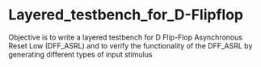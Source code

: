 # Layered_testbench_for_D-Flipflop
Objective is to write a layered testbench for D Flip-Flop Asynchronous Reset Low (DFF_ASRL) and to verify the functionality of the DFF_ASRL by generating different types of input stimulus
